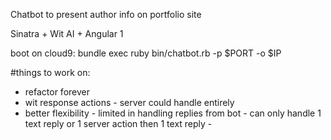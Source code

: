 
Chatbot to present author info on portfolio site

Sinatra + Wit AI + Angular 1

boot on cloud9: bundle exec ruby bin/chatbot.rb -p $PORT -o $IP

#things to work on:
- refactor forever
- wit response actions - server could handle entirely
- better flexibility - limited in handling replies from bot - can only handle 1 text reply or 1 server action then 1 text reply - 